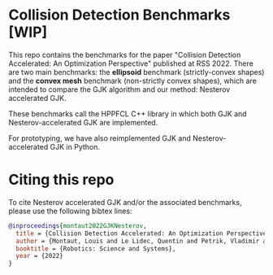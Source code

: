 # Collision Detection Benchmarks [WIP]
This repo contains the benchmarks for the paper "Collision Detection Accelerated: An Optimization Perspective" published at RSS 2022.
There are two main benchmarks: the **ellipsoid** benchmark (strictly-convex shapes) and the **convex mesh** benchmark (non-strictly convex shapes), which are intended to compare the GJK algorithm and our method: Nesterov accelerated GJK.

These benchmarks call the HPPFCL C++ library in which both GJK and Nesterov-accelerated GJK are implemented.

For prototyping, we have also reimplemented GJK and Nesterov-accelerated GJK in Python.

# Citing this repo
To cite Nesterov accelerated GJK and/or the associated benchmarks, please use the following bibtex lines:
```bibtex
@inproceedings{montaut2022GJKNesterov,
  title = {Collision Detection Accelerated: An Optimization Perspective},
  author = {Montaut, Louis and Le Lidec, Quentin and Petrik, Vladimir and Sivic, Josef and Carpentier, Justin},
  booktitle = {Robotics: Science and Systems},
  year = {2022}
}
```
